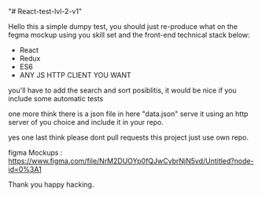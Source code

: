 "# React-test-lvl-2-v1" 

Hello this a simple dumpy test, you should just re-produce what on the fegma mockup using you skill set and the front-end technical stack below: 
- React 
- Redux
- ES6 
- ANY JS HTTP CLIENT YOU WANT

you'll have to add the search and sort posiblitis, it would be nice if you include some automatic tests

one more think there is a json file in here "data.json" serve it using an http server of you choice and include it in your repo.

yes one last think please dont pull requests this project just use own repo.

figma Mockups : https://www.figma.com/file/NrM2DUOYp0fQJwCybrNjN5vd/Untitled?node-id=0%3A1

Thank you happy hacking.
